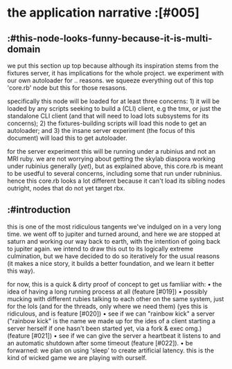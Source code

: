 # the application narrative :[#005]

## :#this-node-looks-funny-because-it-is-multi-domain

we put this section up top because although its inspiration stems from the
fixtures server, it has implications for the whole project. we experiment
with our own autoloader for .. reasons. we squeeze everything out of this
top 'core.rb' node but this for those resasons.

specifically this node will be loaded for at least three concerns: 1) it
will be loaded by any scripts seeking to build a (CLI) client, e.g the tmx,
or just the standalone CLI client (and that will need to load lots subsystems
for its concerns); 2) the fixtures-building scripts will load this node to
get an autoloader; and 3) the insane server experiment (the focus of this
document) will load this to get autoloader.

for the server experiment this will be running under a rubinius and not an
MRI ruby. we are not worrying about getting the skylab diaspora working under
rubinius generally (*yet*), but as explained above, this core.rb is meant to
be usedful to several concerns, including some that run under rubninius. hence
this core.rb looks a lot different because it can't load its sibling nodes
outright, nodes that do not yet target rbx.
## :#introduction

this is one of the most ridiculous tangents we've indulged on in a very long
time. we went off to jupiter and turned around, and here we are stopped at
saturn and working our way back to earth, with the intention of going back to
jupiter again. we intend to draw this out to its logically extreme culmination,
but we have decided to do so iteratively for the usual reasons (it makes a nice
story, it builds a better foundation, and we learn it better this way).

for now, this is a quick & dirty proof of concept to get us famliiar with:
  • the idea of having a long running process at all (feature [#019])
  • possibly mucking with different rubies talking to each other on
    the same system, just for the lols (and for the threads, only where
    we need them) (yes this is ridiculous, and is feature [#020])
  • see if we can "rainbow kick" a server ("rainbow kick" is the name we made
    up for the ides of a client starting a server herself if one hasn't been
    started yet, via a fork & exec omg.) (feature [#021])
  • see if we can give the server a heartbeat it listens to and an automatic
    shutdown after some timeout (feature [#022]).
  • be forwarned: we plan on using 'sleep' to create artificial latency.
    this is the kind of wicked game we are playing with ourself.
